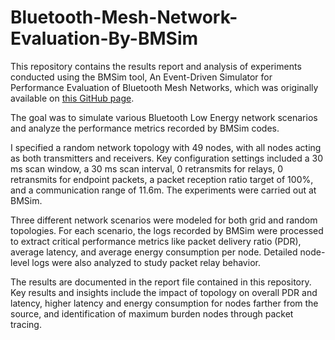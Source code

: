 # Bluetooth-Mesh-Network-Evaluation-By-BMSim
This repository contains the results report and analysis of experiments conducted using the BMSim tool, An Event-Driven Simulator for Performance Evaluation of Bluetooth Mesh Networks, which was originally available on [this GitHub page](https://github.com/BMSimulator/BMSim).

The goal was to simulate various Bluetooth Low Energy network scenarios and analyze the performance metrics recorded by BMSim codes.

I specified a random network topology with 49 nodes, with all nodes acting as both transmitters and receivers. Key configuration settings included a 30 ms scan window, a 30 ms scan interval, 0 retransmits for relays, 0 retransmits for endpoint packets, a packet reception ratio target of 100%, and a communication range of 11.6m. The experiments were carried out at BMSim.

Three different network scenarios were modeled for both grid and random topologies. For each scenario, the logs recorded by BMSim were processed to extract critical performance metrics like packet delivery ratio (PDR), average latency, and average energy consumption per node. Detailed node-level logs were also analyzed to study packet relay behavior.

The results are documented in the report file contained in this repository. Key results and insights include the impact of topology on overall PDR and latency, higher latency and energy consumption for nodes farther from the source, and identification of maximum burden nodes through packet tracing.

